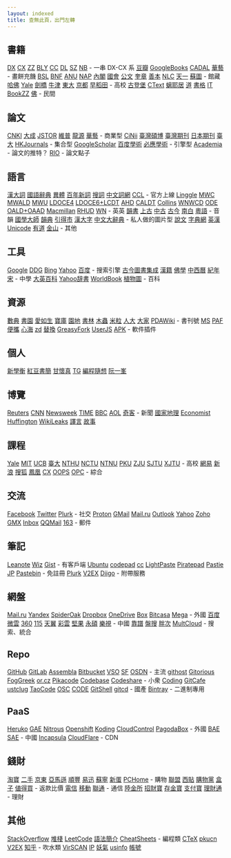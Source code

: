 ```yaml
---
layout: indexed
title: 查無此頁，出門左轉
---
```

## 書籍
[DX](http://edu.duxiu.com/) [CX](http://edu.sslibrary.com/) [ZZ](http://www.zhizhen.com/) [BLY](http://www.blyun.com/) [CC](http://www.ccelib.com/) [DL](http://www.dlufl.superlib.net/) [SZ](http://www.szdnet.org.cn/) [NB](http://www.nlic.net.cn/) - 一串 DX-CX 系
[豆瓣](http://book.douban.com/) [GoogleBooks](http://books.google.com.tw/) [CADAL](http://www.cadal.zju.edu.cn/) [華藝](http://www.airitibooks.com/) - 畫餅充饑
[BSL](http://ostasien.digitale-sammlungen.de/en/fs1/home/static.html) [BNF](http://gallica.bnf.fr/) [ANU](https://digitalcollections.anu.edu.au/) [NAP](http://www.nap.edu/) [內閣](http://www.digital.archives.go.jp/) [國會](http://www.ndl.go.jp/) [公文](http://www.digital.archives.go.jp/) [奎章](http://kyujanggak.snu.ac.kr/) [善本](http://rarebook.ncl.edu.tw/rbook.cgi/) [NLC](http://mylib.nlc.gov.cn/) [天一](http://www.tianyige.com.cn:8008/) [蘇圖](http://fzk.szlib.com/AncientBook/Main/Ancient_Index.html) - 館藏
[哈佛](http://library.harvard.edu/) [Yale](http://www.library.yale.edu/digitalcollections/eal/index.html) [劍橋](http://ebooks.cambridge.org/) [牛津](http://ota.ahds.ac.uk/) [東大](http://imglib.ioc.u-tokyo.ac.jp/) [京都](http://http://kanji.zinbun.kyoto-u.ac.jp/kanseki) [早稻田](http://www.wul.waseda.ac.jp/kotenseki/advanced_search.html) - 高校
[古登堡](http://www.gutenberg.org/wiki/Main_Page) [CText](http://ctext.org/) [螭耶居](http://www.xgb.ecnu.edu.cn/jszj/0%E5%8F%A4%E7%B1%8D%E9%A6%96%E9%A1%B5.htm) [道](http://www.byscrj.com/jmm/index.htm) [書格](http://shuge.org/) [IT](http://it-ebooks.info/) [BookZZ](http://bookzz.org/) [佛](http://www.gsfw.org/) - 民間

## 論文
[CNKI](http://scholar.cnki.net/) [大成](http://www.dachengdata.com/) [JSTOR](http://www.jstor.org/) [維普](http://www.cqvip.com/journal/) [龍源](http://www.qikan.com.cn/) [華藝](http://www.airitilibrary.cn/) - 商業型
[CiNii](http://ci.nii.ac.jp/) [臺灣碩博](http://ndltd.ncl.edu.tw) [臺灣期刊](http://readopac.ncl.edu.tw/nclJournal/) [日本期刊](http://ci.nii.ac.jp/ja) [臺大](http://www.press.ntu.edu.tw/ejournal/index.asp) [HKJournals](http://sunzi1.lib.hku.hk/hkjo/index.jsp) - 集合型
[GoogleScholar](http://scholar.google.com/) [百度學術](http://xueshu.baidu.com) [必應學術](http://www.bing.com/academic) - 引擎型
[Academia](http://www.academia.edu/) - 論文的推特？
[RIO](http://rio.pensoft.net/) - 論文點子

## 語言
[漢大詞](http://218.78.212.175/hd/APP.asp) [國語辭典](http://140.111.34.46/newDict/dict/index.html) [異體](http://dict.variants.moe.edu.tw/main.htm) [百年新詞](http://bnxc.cihai.com.cn/bnxc) [搜詞](http://words.sinica.edu.tw/sou/sou.html) [中文詞網](http://cwn.ling.sinica.edu.tw/) [CCL](http://ccl.pku.edu.cn:8080/ccl_corpus/) - 官方上線
[Linggle](http://linggle.com/#) [MWC](http://www.merriam-webster.com/dictionary/) [MWALD](http://www.learnersdictionary.com/) [MWU](http://unabridged.merriam-webster.com/) [LDOCE4](http://www.ldoceonline.com/) [LDOCE6+LCDT](http://global.longmandictionaries.com/) [AHD](http://www.ahdictionary.com/) [CALDT](http://dictionary.cambridge.org/dictionary/) [Collins](http://www.collinsdictionary.com/) [WNWCD](http://websters.yourdictionary.com/) [ODE](http://www.oxforddictionaries.com/) [OALD+OAAD](http://www.oxfordlearnersdictionaries.com/) [Macmillan](http://www.macmillandictionary.com/) [RHUD](http://dictionary.infoplease.com/) [WN](http://wordnet.princeton.edu/) - 英英
[韻書](http://xiaoxue.iis.sinica.edu.tw/yunshu/) [上古](http://www.eastling.org/oc/oldage.aspx) [中古](http://www.eastling.org/tdfweb/midage.aspx) [古今](http://xiaoxue.iis.sinica.edu.tw/ccr/) [南白](http://www.eastling.org/tdfweb/cmp.aspx?name=122) [粵語](http://xiaoxue.iis.sinica.edu.tw/yueyu) - 音韻
[國學大師](http://www.guoxuedashi.net/zidian/bujian/) [韻典](http://ytenx.org/) [引得市](http://www.mebag.com/index/) [漢大字](http://korat.ibc.ac.th/Dictionary-on-Line/Chinese_Classic/index.html) [中文大辭典](http://korat.ibc.ac.th/Dictionary-on-Line/Chinese_Classic_TW/index.html) - 私人做的圖片型
[說文](http://www.wenzi.cn/shuowen/index.HTM) [字典網](http://www.zhongwen.com/zi.htm) [英漢](http://cdict.info) [Unicode](http://www.unicode.org/Public/zipped/) [有道](http://dict.youdao.com/) [金山](http://www.iciba.com/) - 其他

## 工具
[Google](http://www.google.com/) [DDG](https://duckduckgo.com/) [Bing](http://www.bing.com/) [Yahoo](https://www.yahoo.com/) [百度](http://www.baidu.com/) - 搜索引擎
[古今圖書集成](http://gjtsjc.gxu.edu.cn/) [漢籍](http://hanji.sinica.edu.tw/index.html) [佛學](http://dev.ddbc.edu.tw/glossaries/search.php) [中西曆](http://db1x.sinica.edu.tw/sinocal/) [紀年](http://www.alai.net/app/index.php/His/) [宋](http://webgis.sinica.edu.tw/bsgis/viewer.php) - 中學
[大英百科](http://www.britannica.com/) [Yahoo辞書](https://kotobank.jp/) [WorldBook](http://worldbookonline.com/) [植物圖](http://www.plantphoto.cn/) - 百科

## 資源
[數典](http://bbs.gxsd.com.cn/) [書園](https://www.eshuyuan.net) [愛如生](http://forum.er07.com/index.php) [寶庫](http://www.dushubaoku.cn/forum.php) [園地](http://www.readfree.net/bbs/) [書林](http://www.booksforest.com/forum.php) [木蟲](http://emuch.net/bbs/index.php) [米粒](http://www.xiaomili.cn/) [人大](http://bbs.pinggu.org/) [大家](http://club.topsage.com/forum.php) [PDAWiki](http://www.pdawiki.com/forum/forum.php) - 書刊號
[MS](http://itellyou.cn/) [PAF](http://portableapps.com/apps) [便攜](http://forum.portableappc.com/viewtopic.php?f=4&t=386) [心海](http://hrtsea.com/) [zd](http://www.zdfans.com/) [替換](http://alternativeto.net/) [GreasyFork](https://greasyfork.org/) [UserJS](https://openuserjs.org/) [APK](http://apps.evozi.com/apk-downloader/) - 軟件插件

## 個人
[新學衡](http://mypaper.pchome.com.tw/ngoigp) [紅豆書簡](http://ilofen.blogspot.com/) [甘懷真](http://kan.blog.ntu.edu.tw/) [TG](http://www.tglin.idv.tw/epaper/epaper_list.htm) [編程隨想](http://program-think.blogspot.com/) [阮一峯](http://www.ruanyifeng.com/blog/)

## 博覽
[Reuters](http://www.reuters.com/) [CNN](http://www.cnn.com/) [Newsweek](http://www.newsweek.com/) [TIME](http://time.com/) [BBC](http://www.bbc.co.uk/) [AOL](http://www.aol.com/) [奇客](http://www.solidot.org/) - 新聞
[國家地理](http://www.nationalgeographic.com/) [Economist](http://www.economist.com/) [Huffington](http://www.huffingtonpost.com/) [WikiLeaks](https://wikileaks.org/) [譯言](http://www.yeeyan.org/) [故事](http://gushi.tw/)

## 課程
[Yale](http://oyc.yale.edu) [MIT](http://ocw.mit.edu/) [UCB](http://www.youtube.com/ucberkeley) [臺大](http://ocw.aca.ntu.edu.tw/ntu-ocw/) [NTHU](http://ocw.nthu.edu.tw/ocw/index.php) [NCTU](http://ocw.nctu.edu.tw/) [NTNU](http://ocw.lib.ntnu.edu.tw/) [PKU](http://opencourse.pku.edu.cn/) [ZJU](http://ocw.zju.edu.cn/cn/default.jsp) [SJTU](http://v.sjtu.edu.cn/) [XJTU](http://oc.xjtu.edu.cn/) - 高校
[網易](http://open.163.com/) [新浪](http://open.sina.com.cn/) [搜狐](http://tv.sohu.com/open/) [鳳凰](http://v.ifeng.com/gongkaike/) [CX](http://openv.chaoxing.com/) [OOPS](http://www.myoops.org/cocw/index.htm) [OPC](http://www.opclass.com/) - 綜合

## 交流
[Facebook](https://www.facebook.com/) [Twitter](https://twitter.com/) [Plurk](https://www.plurk.com/) - 社交
[Proton](https://protonmail.ch/) [GMail](https://www.gmail.com/) [Mail.ru](https://mail.ru/) [Outlook](https://outlook.com/) [Yahoo](https://mail.yahoo.com/) [Zoho](https://www.zoho.com/mail/) [GMX](http://www.gmx.com/) [Inbox](http://www.inbox.lv/) [QQMail](https://mail.qq.com/) [163](http://mail.163.com/) - 郵件

## 筆記
[Leanote](https://leanote.com/) [Wiz](http://www.wiz.cn/) [Gist](https://gist.github.com/) - 有客戶端
[Ubuntu](http://paste.ubuntu.com/) [codepad](http://codepad.org/) [cc](http://notepad.cc/) [LightPaste](http://p.fdzh.org/) [Piratepad](http://piratepad.net/ep/pad/newpad) [Pastie](http://pastie.org/) [JP](https://justpaste.it/) [Pastebin](http://www.pastebin.ca/) - 免註冊
[Plurk](https://paste.plurk.com/) [V2EX](https://www.v2ex.com/notes) [Diigo](https://www.diigo.com/) - 附帶服務

## 網盤
[Mail.ru](https://cloud.mail.ru/) [Yandex](https://disk.yandex.com) [SpiderOak](https://spideroak.com/) [Dropbox](https://www.dropbox.com/) [OneDrive](https://onedrive.com) [Box](https://www.box.com/) [Bitcasa](https://www.bitcasa.com/) [Mega](http://mega.co.nz) - 外國
[百度](http://pan.baidu.com/) [微雲](http://www.weiyun.com/) [360](http://yunpan.360.cn/) [115](http://115.com/) [天翼](http://cloud.189.cn/) [彩雲](https://caiyun.feixin.10086.cn/) [堅果](https://jianguoyun.com/) [永碩](http://www.ys168.com/) [樂視](http://cloud.letv.com/webdisk/zt/index) - 中國
[靠譜](http://kaopu.so/) [盤搜](http://www.pansou.com/) [胖次](http://www.panc.cc/) [MultCloud](https://www.multcloud.com/) - 搜索、統合

## Repo
[GitHub](https://github.com/) [GitLab](https://about.gitlab.com/) [Assembla](https://www.assembla.com/) [Bitbucket](https://bitbucket.org/) [VSO](http://visualstudioonline.com/) [SF](http://sf.net) [OSDN](http://osdn.jp/) - 主流
[githost](http://githost.com/) [Gitorious](https://gitorious.org/) [FogGreek](http://www.fogcreek.com/kiln/) [or.cz](http://repo.or.cz/) [Pikacode](https://pikacode.com/) [Codebase](https://www.codebasehq.com/) [Codeshare](http://codeshare.io/) - 小衆
[Coding](https://coding.net/) [GitCafe](https://gitcafe.com/) [ustclug](https://git.ustclug.org/) [TaoCode](http://code.taobao.org/) [OSC](http://git.oschina.net/) [CODE](http://code.csdn.net/) [GitShell](https://gitshell.com/) [gitcd](http://www.gitcd.com/) - 國產
[Bintray](https://bintray.com/) - 二進制專用

## PaaS
[Heruko](http://www.heroku.com/) [GAE](https://appengine.google.com/) [Nitrous](https://www.nitrous.io/) [Openshift](https://openshift.redhat.com/app/) [Koding](https://koding.com/) [CloudControl](https://www.cloudcontrol.com/) [PagodaBox](https://pagodabox.com/) - 外國
[BAE](http://developer.baidu.com/cloud/rt) [SAE](http://sae.sina.com.cn/) - 中國
[Incapsula](http://www.incapsula.com/) [CloudFlare](https://www.cloudflare.com/) - CDN

## 錢財
[淘寶](http://www.taobao.com/) [二手](http://2.taobao.com/) [京東](http://jd.com/) [亞馬遜](http://www.amazon.cn/) [順豐](http://www.sfbest.com) [易迅](http://www.51buy.com/) [蘇寧](http://www.suning.com/) [新蛋](http://www.newegg.cn/) [PCHome](http://global.pchome.com.tw/index/) - 購物
[聯盟](http://pub.alimama.com/myunion.htm#!/promo/self/items) [西貼](http://www.xitie.com) [購物黨](http://www.gwdang.com/) [盒子](http://www.box-z.com/) [値得買](http://www.smzdm.com/) - 返款比價
[電信](http://189.cn/) [移動](http://10086.cn/) [聯通](www.10010.com) - 通信
[陸金所](https://www.lu.com/) [招財寶](https://zhaocaibao.alipay.com/pf/productList.htm) [存金寶](https://goldetfprod.alipay.com/) [支付寶](https://www.alipay.com/) [理財通](https://qian.tenpay.com/) - 理財

## 其他
[StackOverflow](http://stackoverflow.com/) [堆棧](http://segmentfault.com/) [LeetCode](https://leetcode.com/) [語法簡介](http://learnxinyminutes.com/) [CheatSheets](http://www.cheat-sheets.org/) - 編程類
[CTeX](http://bbs.ctex.org/forum.php) [pkucn](http://www.pkucn.com/forum.php) [V2EX](http://www.v2ex.com/) [知乎](http://www.zhihu.com/) - 吹水類
[VirSCAN](http://www.virscan.org/) [IP](http://ip.chinaz.com/) [妖氣](http://www.u17.com/) [usinfo](http://usinfo.me/) [帳號](http://www.orzorz.cn/)